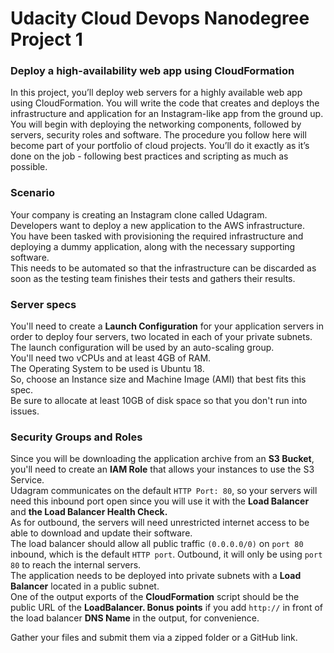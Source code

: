 # Udacity Cloud Devops Nanodegree Project 1
### Deploy a high-availability web app using CloudFormation

In this project, you’ll deploy web servers for a highly available web app using CloudFormation. You will write the code that creates and deploys the infrastructure and application for an Instagram-like app from the ground up. You will begin with deploying the networking components, followed by servers, security roles and software. The procedure you follow here will become part of your portfolio of cloud projects. You’ll do it exactly as it’s done on the job - following best practices and scripting as much as possible.

### Scenario
Your company is creating an Instagram clone called Udagram.         
Developers want to deploy a new application to the AWS infrastructure.          
You have been tasked with provisioning the required infrastructure and deploying a dummy application, along with the necessary supporting software.         
This needs to be automated so that the infrastructure can be discarded as soon as the testing team finishes their tests and gathers their results.

### Server specs

You'll need to create a **Launch Configuration** for your application servers in order to deploy four servers, two located in each of your private subnets.         
The launch configuration will be used by an auto-scaling group.         
You'll need two vCPUs and at least 4GB of RAM.              
The Operating System to be used is Ubuntu 18.             
So, choose an Instance size and Machine Image (AMI) that best fits this spec.           
Be sure to allocate at least 10GB of disk space so that you don't run into issues.          

### Security Groups and Roles

Since you will be downloading the application archive from an **S3 Bucket**, you'll need to create an **IAM Role** that allows your instances to use the S3 Service.      
Udagram communicates on the default `HTTP Port: 80`, so your servers will need this inbound port open since you will use it with the **Load Balancer** and **the Load Balancer Health Check.**            
As for outbound, the servers will need unrestricted internet access to be able to download and update their software.         
The load balancer should allow all public traffic `(0.0.0.0/0)` on `port 80` inbound, which is the default `HTTP port`. Outbound, it will only be using `port 80` to reach the internal servers.          
The application needs to be deployed into private subnets with a **Load Balancer** located in a public subnet.          
One of the output exports of the **CloudFormation** script should be the public URL of the **LoadBalancer. Bonus points** if you add `http://` in front of the load balancer **DNS Name** in the output, for convenience.         

Gather your files and submit them via a zipped folder or a GitHub link.
